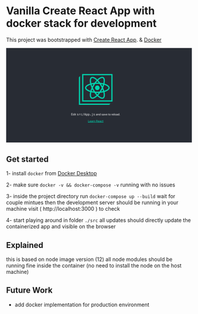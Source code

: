 # Vanilla Create React App with docker stack for development

This project was bootstrapped with [Create React App](https://github.com/facebook/create-react-app). & [Docker](https://www.docker.com)

![Hero Image](https://github.com/cloudx9/react-docker-dev-stack/blob/master/hero.png?raw=true)


## Get started

1- install `docker` from [Docker Desktop](https://www.docker.com/products/docker-desktop)

2- make sure `docker -v && docker-compose -v` running with no issues

3- inside the project directory run ` docker-compose up --build `  wait for couple mintues then the development server should be running in your machine visit ( http://localhost:3000 ) to check

4- start playing around in folder `./src` all updates should directly update the containerized app and visible on the browser

## Explained

this is based on node image version (12)
all node modules should be running fine inside the container (no need to install the node on the host machine)


## Future Work
- add docker implementation for production environment
